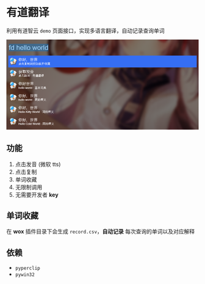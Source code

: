 # 有道翻译

利用有道智云 `demo` 页面接口，实现多语言翻译，自动记录查询单词

![](Images/zero_20181022_162955.png)

## 功能

1. 点击发音 (微软 tts)
1. 点击复制
1. 单词收藏
1. 无限制调用
1. 无需要开发者 **key**

## 单词收藏

在 **wox** 插件目录下会生成 `record.csv`，**自动记录** 每次查询的单词以及对应解释

## 依赖

-   `pyperclip`
-   `pywin32`
